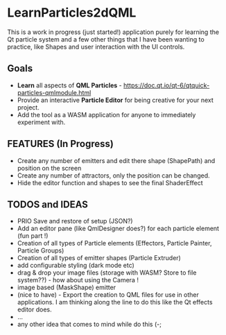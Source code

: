 # LearnParticles2dQML

This is a work in progress (just started!) application purely for learning the Qt particle system
and a few other things that I have been wanting to practice, like Shapes and user
interaction with the UI controls.

## Goals
- **Learn** all aspects of **QML Particles** - https://doc.qt.io/qt-6/qtquick-particles-qmlmodule.html
- Provide an  interactive **Particle Editor** for being creative for your next project.
- Add the tool as a WASM application for anyone to immediately experiment with. 

## FEATURES (In Progress)
- Create any number of emitters and edit there shape (ShapePath) and position on the screen
- Create any number of attractors, only the position can be changed.
- Hide the editor function and shapes to see the final ShaderEffect

## TODOS and IDEAS
- PRIO Save and restore of setup (JSON?)
- Add an editor pane (like QmlDesigner does?) for each particle element (fun part !)
- Creation of all types of Particle elements (Effectors, Particle Painter, Particle Groups)
- Creation of all types of emitter shapes (Particle Extruder)
- add configurable styling (dark mode etc)
- drag & drop your image files (storage with WASM? Store to file system??) - how about using the Camera !
- image based (MaskShape) emitter
- (nice to have) - Export the creation to QML files for use in other applications.
  I am thinking along the line to do this like the Qt effects editor does.
- ...
- any other idea that comes to mind while do this (-;

